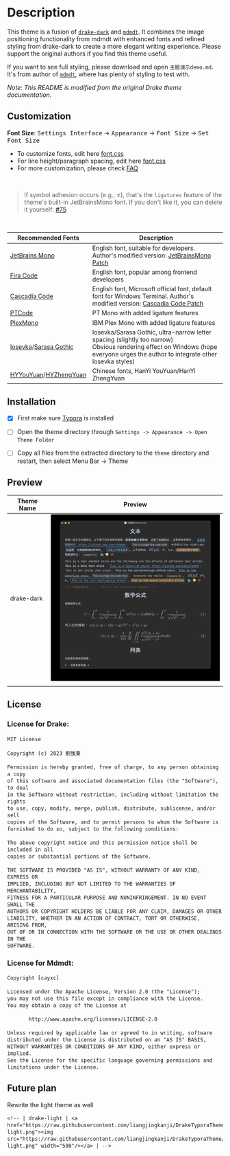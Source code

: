 
# Description

This theme is a fusion of [`drake-dark`](https://github.com/liangjingkanji/DrakeTyporaTheme) and [`mdmdt`](https://github.com/cayxc/Mdmdt). It combines the image positioning functionality from mdmdt with enhanced fonts and refined styling from drake-dark to create a more elegant writing experience. Please support the original authors if you find this theme useful.

If you want to see full styling, please download and open `主题演示demo.md`. It's from author of [`mdmdt`](https://github.com/cayxc/Mdmdt), where has plenty of styling to test with.

*Note: This README is modified from the original Drake theme documentation.*


## Customization

**Font Size**: <kbd>Settings Interface</kbd> -> <kbd>Appearance</kbd> -> <kbd>Font Size</kbd> -> <kbd>Set Font Size</kbd>

- To customize fonts, edit here [font.css](https://github.com/liangjingkanji/DrakeTyporaTheme/blob/master/drake/font.css#L35-L37)
- For line height/paragraph spacing, edit here [font.css](https://github.com/liangjingkanji/DrakeTyporaTheme/blob/master/drake/font.css#L38-L40)
- For more customization, please check [FAQ](https://github.com/liangjingkanji/DrakeTyporaTheme/blob/master/issues.md)

<br>

> If symbol adhesion occurs (e.g., ≠), that's the `ligatures` feature of the theme's built-in JetBrainsMono font. If you don't like it, you can delete it yourself: [#75](https://github.com/liangjingkanji/DrakeTyporaTheme/issues/75)

<br>

| Recommended Fonts | Description |
| ---------------- | ----------- |
| [JetBrains Mono](https://www.jetbrains.com/zh-cn/lp/mono/) | English font, suitable for developers. Author's modified version: [JetBrainsMono Patch](https://github.com/liangjingkanji/JetBrainsMono-patch) |
| [Fira Code](https://github.com/tonsky/FiraCode) | English font, popular among frontend developers |
| [Cascadia Code](https://github.com/microsoft/cascadia-code) | English font, Microsoft official font, default font for Windows Terminal. Author's modified version: [Cascadia Code Patch](https://github.com/liangjingkanji/cascadia-code-patch) |
| [PTCode](https://github.com/liangjingkanji/PTCode) | PT Mono with added ligature features |
| [PlexMono](https://github.com/liangjingkanji/PlexMono) | IBM Plex Mono with added ligature features |
| [Iosevka](https://github.com/be5invis/Iosevka)/[Sarasa Gothic](https://github.com/be5invis/Sarasa-Gothic) | Iosevka/Sarasa Gothic, ultra-narrow letter spacing (slightly too narrow)<br />Obvious rendering effect on Windows (hope everyone urges the author to integrate other Iosevka styles) |
| [HYYouYuan](https://www.hanyi.com.cn/productdetail?id=10875)/[HYZhengYuan](http://www.hanyi.com.cn/productdetail?id=2915) | Chinese fonts, HanYi YouYuan/HanYi ZhengYuan |

## Installation

- [x] First make sure [Typora](https://typora.io/) is installed

- [ ] Open the theme directory through `Settings -> Appearance -> Open Theme Folder`

- [ ] Copy all files from the extracted directory to the `theme` directory and restart, then select Menu Bar -> Theme


## Preview


| Theme Name | Preview |
| ---------- | ------- |
| drake-dark | <a href="https://raw.githubusercontent.com/Rayz7746/DrakeTyporaTheme/master/img/dark_modified.jpg"> <img src="https://raw.githubusercontent.com/Rayz7746/DrakeTyporaTheme/master/img/dark_modified.jpg" width="500"/>
</a> |



## License

### License for Drake:

```
MIT License

Copyright (c) 2023 劉強東

Permission is hereby granted, free of charge, to any person obtaining a copy
of this software and associated documentation files (the "Software"), to deal
in the Software without restriction, including without limitation the rights
to use, copy, modify, merge, publish, distribute, sublicense, and/or sell
copies of the Software, and to permit persons to whom the Software is
furnished to do so, subject to the following conditions:

The above copyright notice and this permission notice shall be included in all
copies or substantial portions of the Software.

THE SOFTWARE IS PROVIDED "AS IS", WITHOUT WARRANTY OF ANY KIND, EXPRESS OR
IMPLIED, INCLUDING BUT NOT LIMITED TO THE WARRANTIES OF MERCHANTABILITY,
FITNESS FOR A PARTICULAR PURPOSE AND NONINFRINGEMENT. IN NO EVENT SHALL THE
AUTHORS OR COPYRIGHT HOLDERS BE LIABLE FOR ANY CLAIM, DAMAGES OR OTHER
LIABILITY, WHETHER IN AN ACTION OF CONTRACT, TORT OR OTHERWISE, ARISING FROM,
OUT OF OR IN CONNECTION WITH THE SOFTWARE OR THE USE OR OTHER DEALINGS IN THE
SOFTWARE.
```

### License for Mdmdt:

```
Copyright [cayxc]

Licensed under the Apache License, Version 2.0 (the "License");
you may not use this file except in compliance with the License.
You may obtain a copy of the License at

       http://www.apache.org/licenses/LICENSE-2.0

Unless required by applicable law or agreed to in writing, software
distributed under the License is distributed on an "AS IS" BASIS,
WITHOUT WARRANTIES OR CONDITIONS OF ANY KIND, either express or implied.
See the License for the specific language governing permissions and
limitations under the License.
```


## Future plan
Rewrite the light theme as well
```
<!-- | drake-light | <a href="https://raw.githubusercontent.com/liangjingkanji/DrakeTyporaTheme/master/img/thumbnail-light.png"><img src="https://raw.githubusercontent.com/liangjingkanji/DrakeTyporaTheme/master/img/thumbnail-light.png" width="500"/></a> | -->
```

